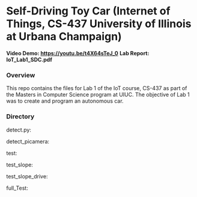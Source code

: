 # Self-Driving Toy Car (Internet of Things, CS-437 University of Illinois at Urbana Champaign)

**Video Demo: https://youtu.be/t4X64sTeJ_0**
**Lab Report: IoT_Lab1_SDC.pdf**

### Overview

This repo contains the files for Lab 1 of the IoT course, CS-437 as part of the Masters in Computer Science program at UIUC. The objective of Lab 1 was to create and program an autonomous car. 


### Directory

detect.py: 

detect_picamera: 

test: 

test_slope:

test_slope_drive:

full_Test:


